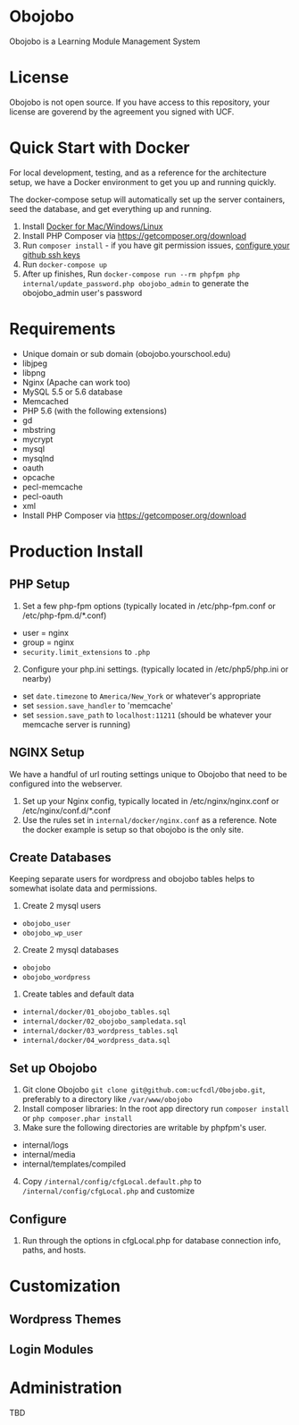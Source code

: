 # Obojobo
Obojobo is a Learning Module Management System

# License
Obojobo is not open source. If you have access to this repository, your license are goverend by the agreement you signed with UCF.

# Quick Start with Docker
For local development, testing, and as a reference for the architecture setup, we have a Docker environment to get you up and running quickly.

The docker-compose setup will automatically set up the server containers, seed the database, and get everything up and running.

1. Install [Docker for Mac/Windows/Linux](https://www.docker.com/products/docker)
2. Install PHP Composer via https://getcomposer.org/download
3. Run `composer install` - if you have git permission issues, [configure your github ssh keys](https://help.github.com/articles/generating-an-ssh-key/)
4. Run `docker-compose up`
5. After up finishes, Run `docker-compose run --rm phpfpm php internal/update_password.php obojobo_admin` to generate the obojobo_admin user's password


# Requirements
* Unique domain or sub domain (obojobo.yourschool.edu)
* libjpeg
* libpng
* Nginx (Apache can work too)
* MySQL 5.5 or 5.6 database
* Memcached
* PHP 5.6 (with the following extensions)
 * gd
 * mbstring
 * mycrypt
 * mysql
 * mysqlnd
 * oauth
 * opcache
 * pecl-memcache
 * pecl-oauth
 * xml
* Install PHP Composer via https://getcomposer.org/download


# Production Install
## PHP Setup

1. Set a few php-fpm options (typically located in /etc/php-fpm.conf or /etc/php-fpm.d/*.conf)
 * user = nginx
 * group = nginx
 * `security.limit_extensions` to `.php`
2. Configure your php.ini settings. (typically located in /etc/php5/php.ini or nearby)
 * set `date.timezone` to `America/New_York` or whatever's appropriate
 * set `session.save_handler` to 'memcache'
 * set `session.save_path` to `localhost:11211` (should be whatever your memcache server is running)

## NGINX Setup
We have a handful of url routing settings unique to Obojobo that need to be configured into the webserver.

1. Set up your Nginx config, typically located in /etc/nginx/nginx.conf or /etc/nginx/conf.d/*.conf
2. Use the rules set in `internal/docker/nginx.conf` as a reference. Note the docker example is setup so that obojobo is the only site.

## Create Databases
Keeping separate users for wordpress and obojobo tables helps to somewhat isolate data and permissions.

1. Create 2 mysql users
  * `obojobo_user`
  * `obojobo_wp_user`
2. Create 2 mysql databases
  * `obojobo`
  * `obojobo_wordpress`
1. Create tables and default data
  * `internal/docker/01_obojobo_tables.sql`
  * `internal/docker/02_obojobo_sampledata.sql`
  * `internal/docker/03_wordpress_tables.sql`
  * `internal/docker/04_wordpress_data.sql`

## Set up Obojobo
1. Git clone Obojobo `git clone git@github.com:ucfcdl/Obojobo.git`, preferably to a directory like `/var/www/obojobo`
2. Install composer libraries: In the root app directory run `composer install` or `php composer.phar install`
3. Make sure the following directories are writable by phpfpm's user.
 * internal/logs
 * internal/media
 * internal/templates/compiled
4. Copy `/internal/config/cfgLocal.default.php` to `/internal/config/cfgLocal.php` and customize

## Configure

1. Run through the options in cfgLocal.php for database connection info, paths, and hosts.




# Customization

## Wordpress Themes

## Login Modules


# Administration
TBD
